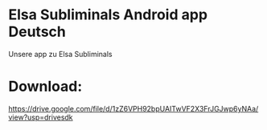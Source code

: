 # Elsa Subliminals Android app Deutsch
Unsere app zu Elsa Subliminals

# Download:

 
https://drive.google.com/file/d/1zZ6VPH92bpUAITwVF2X3FrJGJwp6yNAa/view?usp=drivesdk
